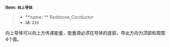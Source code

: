 <!-- BEGIN_AUTOGEN: do NOT edit in this block -->

**item: `向上导体`**

> * **name: ** Redstone_Conductor
> * **id: `225`**

<!-- END_AUTOGEN-->
向上导体可以向上方传递能量，能量源必须在导体的底部，导出方向为顶部和周围4个面。